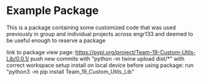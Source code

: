 # Example Package

This is a package containing some customized code that was used previously in group and individual projects across engr133 and deemed to be useful enough to reserve a package

link to package view page: https://pypi.org/project/Team-19-Custom-Utils-Lib/0.0.1/
push new commits with "python -m twine upload dist/*" with correct workspace setup
install on local device before using package: run "python3 -m pip install Team_19_Custom_Utils_Lib"